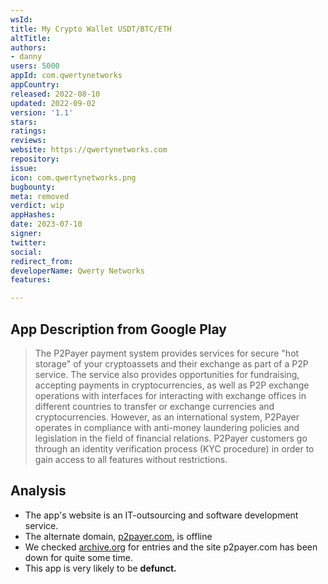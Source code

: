 ```yaml
---
wsId: 
title: My Сrypto Wallet USDT/BTC/ETH
altTitle: 
authors:
- danny
users: 5000
appId: com.qwertynetworks
appCountry: 
released: 2022-08-10
updated: 2022-09-02
version: '1.1'
stars: 
ratings: 
reviews: 
website: https://qwertynetworks.com
repository: 
issue: 
icon: com.qwertynetworks.png
bugbounty: 
meta: removed
verdict: wip
appHashes: 
date: 2023-07-10
signer: 
twitter: 
social: 
redirect_from: 
developerName: Qwerty Networks
features: 

---
```


## App Description from Google Play

> The P2Payer payment system provides services for secure "hot storage" of your cryptoassets and their exchange as part of a P2P service. The service also provides opportunities for fundraising, accepting payments in cryptocurrencies, as well as P2P exchange operations with interfaces for interacting with exchange offices in different countries to transfer or exchange currencies and cryptocurrencies. However, as an international system, P2Payer operates in compliance with anti-money laundering policies and legislation in the field of financial relations. P2Payer customers go through an identity verification process (KYC procedure) in order to gain access to all features without restrictions.

## Analysis

- The app's website is an IT-outsourcing and software development service.
- The alternate domain, [p2payer.com](https://www.isitdownrightnow.com/p2payer.com.html), is offline
- We checked [archive.org](https://web.archive.org/web/20230000000000*/p2payer.com) for entries and the site p2payer.com has been down for quite some time.
- This app is very likely to be **defunct.**
